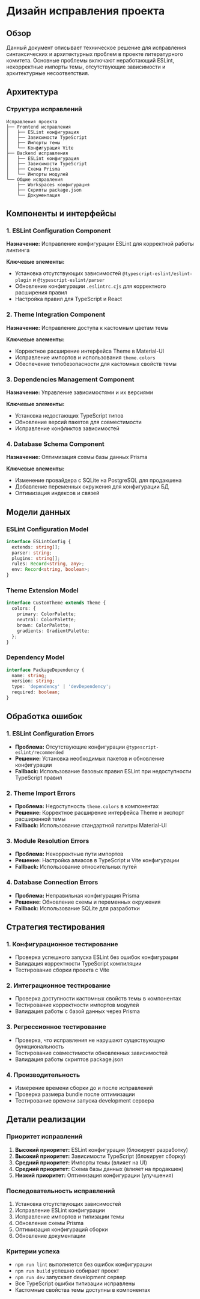 # Дизайн исправления проекта

## Обзор

Данный документ описывает техническое решение для исправления синтаксических и архитектурных проблем в проекте литературного комитета. Основные проблемы включают неработающий ESLint, некорректные импорты темы, отсутствующие зависимости и архитектурные несоответствия.

## Архитектура

### Структура исправлений

```
Исправления проекта
├── Frontend исправления
│   ├── ESLint конфигурация
│   ├── Зависимости TypeScript
│   ├── Импорты темы
│   └── Конфигурация Vite
├── Backend исправления  
│   ├── ESLint конфигурация
│   ├── Зависимости TypeScript
│   ├── Схема Prisma
│   └── Импорты модулей
└── Общие исправления
    ├── Workspaces конфигурация
    ├── Скрипты package.json
    └── Документация
```

## Компоненты и интерфейсы

### 1. ESLint Configuration Component

**Назначение:** Исправление конфигурации ESLint для корректной работы линтинга

**Ключевые элементы:**
- Установка отсутствующих зависимостей `@typescript-eslint/eslint-plugin` и `@typescript-eslint/parser`
- Обновление конфигурации `.eslintrc.cjs` для корректного расширения правил
- Настройка правил для TypeScript и React

### 2. Theme Integration Component  

**Назначение:** Исправление доступа к кастомным цветам темы

**Ключевые элементы:**
- Корректное расширение интерфейса Theme в Material-UI
- Исправление импортов и использования `theme.colors`
- Обеспечение типобезопасности для кастомных свойств темы

### 3. Dependencies Management Component

**Назначение:** Управление зависимостями и их версиями

**Ключевые элементы:**
- Установка недостающих TypeScript типов
- Обновление версий пакетов для совместимости
- Исправление конфликтов зависимостей

### 4. Database Schema Component

**Назначение:** Оптимизация схемы базы данных Prisma

**Ключевые элементы:**
- Изменение провайдера с SQLite на PostgreSQL для продакшена
- Добавление переменных окружения для конфигурации БД
- Оптимизация индексов и связей

## Модели данных

### ESLint Configuration Model
```typescript
interface ESLintConfig {
  extends: string[];
  parser: string;
  plugins: string[];
  rules: Record<string, any>;
  env: Record<string, boolean>;
}
```

### Theme Extension Model
```typescript
interface CustomTheme extends Theme {
  colors: {
    primary: ColorPalette;
    neutral: ColorPalette;
    brown: ColorPalette;
    gradients: GradientPalette;
  };
}
```

### Dependency Model
```typescript
interface PackageDependency {
  name: string;
  version: string;
  type: 'dependency' | 'devDependency';
  required: boolean;
}
```

## Обработка ошибок

### 1. ESLint Configuration Errors
- **Проблема:** Отсутствующие конфигурации `@typescript-eslint/recommended`
- **Решение:** Установка необходимых пакетов и обновление конфигурации
- **Fallback:** Использование базовых правил ESLint при недоступности TypeScript правил

### 2. Theme Import Errors
- **Проблема:** Недоступность `theme.colors` в компонентах
- **Решение:** Корректное расширение интерфейса Theme и экспорт расширенной темы
- **Fallback:** Использование стандартной палитры Material-UI

### 3. Module Resolution Errors
- **Проблема:** Некорректные пути импортов
- **Решение:** Настройка алиасов в TypeScript и Vite конфигурации
- **Fallback:** Использование относительных путей

### 4. Database Connection Errors
- **Проблема:** Неправильная конфигурация Prisma
- **Решение:** Обновление схемы и переменных окружения
- **Fallback:** Использование SQLite для разработки

## Стратегия тестирования

### 1. Конфигурационное тестирование
- Проверка успешного запуска ESLint без ошибок конфигурации
- Валидация корректности TypeScript компиляции
- Тестирование сборки проекта с Vite

### 2. Интеграционное тестирование
- Проверка доступности кастомных свойств темы в компонентах
- Тестирование корректности импортов модулей
- Валидация работы с базой данных через Prisma

### 3. Регрессионное тестирование
- Проверка, что исправления не нарушают существующую функциональность
- Тестирование совместимости обновленных зависимостей
- Валидация работы скриптов package.json

### 4. Производительность
- Измерение времени сборки до и после исправлений
- Проверка размера bundle после оптимизации
- Тестирование времени запуска development сервера

## Детали реализации

### Приоритет исправлений
1. **Высокий приоритет:** ESLint конфигурация (блокирует разработку)
2. **Высокий приоритет:** Зависимости TypeScript (блокирует сборку)
3. **Средний приоритет:** Импорты темы (влияет на UI)
4. **Средний приоритет:** Схема базы данных (влияет на продакшен)
5. **Низкий приоритет:** Оптимизация конфигурации (улучшения)

### Последовательность исправлений
1. Установка отсутствующих зависимостей
2. Исправление ESLint конфигурации
3. Исправление импортов и типизации темы
4. Обновление схемы Prisma
5. Оптимизация конфигураций сборки
6. Обновление документации

### Критерии успеха
- `npm run lint` выполняется без ошибок конфигурации
- `npm run build` успешно собирает проект
- `npm run dev` запускает development сервер
- Все TypeScript ошибки типизации исправлены
- Кастомные свойства темы доступны в компонентах